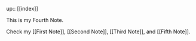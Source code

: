up:: [[index]]

This is my Fourth Note.

Check my [[First Note]], [[Second Note]], [[Third Note]], and [[Fifth Note]].